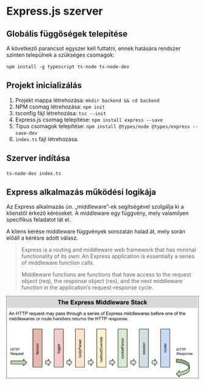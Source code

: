 # Express.js szerver

## Globális függőségek telepítése
A következő parancsot egyszer kell futtatni, ennek hatására rendszer szinten települnek a szükséges csomagok:
```
npm install -g typescript ts-node ts-node-dev
```

## Projekt inicializálás
1. Projekt mappa létrehozása: `mkdir backend && cd backend`
2. NPM csomag létrehozása: `npm init`
3. tsconfig fájl létrehozása: `tsc --init`
4. Express.js csomag telepítése: `npm install express --save`
5. Típus csomagok telepítése: `npm install @types/node @types/express --save-dev`
6. `index.ts` fájl létrehozása.

## Szerver indítása
`ts-node-dev index.ts`

## Express alkalmazás működési logikája
Az Express alkalmazás ún. „middleware”-ek segítségével szolgálja ki a klienstől érkező kéréseket. A middleware egy függvény, mely valamilyen specifikus feladatot lát el.

A kliens kérése middleware függvények sorozatán halad át, mely során előáll a kérésre adott válasz.

> Express is a routing and middleware web framework that has minimal functionality of its own: An Express application is essentially a series of middleware function calls.
> 
> Middleware functions are functions that have access to the request object (req), the response object (res), and the next middleware function in the application’s request-response cycle.

![Express middleware stack](./assets/express-middleware-stack.jpg)
